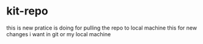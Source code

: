 # kit-repo
this is new pratice is doing for pulling the repo to local machine
this for new changes i want in git or my local machine
